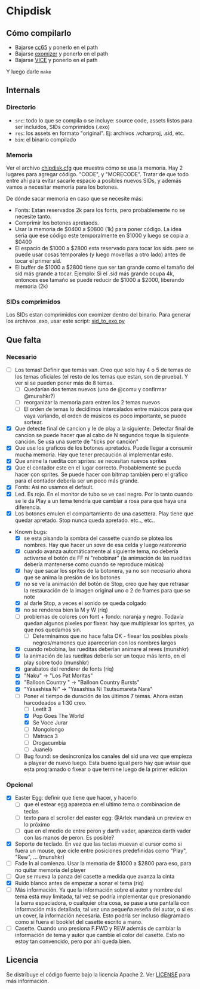 # Chipdisk

## Cómo compilarlo

- Bajarse [cc65](http://cc65.github.io/cc65/) y ponerlo en el path
- Bajarse [exomizer](http://hem.bredband.net/magli143/exo/) y ponerlo en el path
- Bajarse [VICE](http://vice-emu.sourceforge.net/) y ponerlo en el path

Y luego darle `make`


## Internals

### Directorio

- `src`: todo lo que se compila o se incluye: source code, assets listos para
  ser incluidos, SIDs comprimidos (.exo)
- `res`: los assets en formato "original". Ej: archivos .vcharproj, .sid, etc.
- `bin`: el binario compilado

### Memoria

Ver el archivo [chipdisk.cfg](chipdisk.cfg) que muestra cómo se usa la memoria.
Hay 2 lugares para agregar código. "CODE", y "MORECODE". Tratar de que todo
entre ahí para evitar sacarle espacio a posibles nuevos SIDs, y además vamos a
necesitar memoria para los botones.

De dónde sacar memoria en caso que se necesite más:

- Fonts: Estan reservados 2k para los fonts, pero probablemente no se necesite
  tanto.
- Comprimir los botones apretaods.
- Usar la memoria de $0400 a $0800 (1k) para poner código. La idea seria que
  ese código este temporalmente en $1000 y luego se copia a $0400
- El espacio de $1000 a $2800 esta reservado para tocar los sids. pero se puede
  usar cosas temporales (y luego moverlas a otro lado) antes de tocar el primer
  sid.
- El buffer de $1000 a $2800 tiene que ser tan grande como el tamaño del sid
  más grande a tocar. Ejemplo: Si el .sid más grande ocupa 4k, entonces ese
  tamaño se puede reducir de $1000 a $2000, liberando memoria (2k)

### SIDs comprimidos

Los SIDs estan comprimidos con exomizer dentro del binario. Para generar los
archivos .exo, usar este script:
[sid_to_exo.py](https://github.com/ricardoquesada/c64-misc/blob/master/tools/sid_to_exo.py)


## Que falta

### Necesario

- [ ] Los temas! Definir que temás van. Creo que solo hay 4 o 5 de temas de los temas oficiales (el resto de los temas que estan, son de prueba). Y ver si se pueden poner más de 8 temas.
   - [ ] Quedarían dos temas nuevos (uno de @comu y confirmar @munshkr?)
   - [ ] reorganizar la memoria para entren los 2 temas nuevos
   - [ ] El orden de temas lo decidimos intercalados entre músicos para que vaya variando, el orden de músicos es poco importante, se puede sortear.
- [x] Que detecte final de cancion y le de play a la siguiente. Detectar final de cancion se puede hacer que al cabo de N segundos toque la siguiente canción.  Se usa una suerte de "ticks por canción"
- [x] Que use los graficos de los botones apretados. Puede llegar a consumir mucha memoria. Hay que tener precaución al implementar esto.
- [x] Que anime la ruedita con sprites: se necesitan nuevos sprites
- [x] Que el contador este en el lugar correcto. Probablemente se pueda hacer con sprites. Se puede hacer con bitmap también pero el gráfico para el contador debería ser un poco más grande.
- [x] Fonts: Asi no usamos el default.
- [x] Led. Es rojo. En el monitor de tubo se ve casi negro. Por lo tanto cuando se le da Play a un tema tendría que cambiar a rosa para que haya una diferencia.
- [x] Los botones emulen el compartamiento de una casettera. Play tiene que quedar apretado. Stop nunca queda apretado. etc.., etc..
- Known bugs:
   - [x] se esta pisando la sombra del cassette cuando se plotea los nombres. Hay que hacer un _save_ de esa celda y luego _restorearla_
   - [x] cuando avanza automáticamente al siguiente tema, no debería activarse el botón de FF ni "rebobinar" (la animación de las rueditas debería mantenerse como cuando se reproduce música)
   - [x] hay que sacar los sprites de la botonera, ya no son necesario ahora que se anima la presión de los botones
   - [x] no se ve la animación del botón de Stop, creo que hay que retrasar la restauración de la imagen original uno o 2 de frames para que se note
   - [x] al darle Stop, a veces el sonido se queda colgado
   - [x] no se renderea bien la M y W (riq)
   - [ ] problemas de colores con font + fondo: naranja y negro. Todavía quedan algunos pixeles por fixear. hay que multiplexar los sprites, ya que nos quedamos sin.
        - [ ] Determinamos que no hace falta OK - fixear los posibles pixels negros/marrones que aparecerían con los nombres largos
   - [x] cuando rebobina, las rueditas deberían animare al reves (munshkr)
   - [x] la animación de las rueditas debería ser un toque más lento, en el play sobre todo (munshkr)
   - [x] garabatos del renderer de fonts (riq)
   - [x] "Naku" -> "Los Pat Moritas" 
   - [x] "Balloon Country " -> "Balloon Country Bursts"
   - [x] "Yasashisa Ni" -> "Yasashisa Ni Tsutsumareta Nara"
   - [ ] Poner el tiempo de duración de los últimos 7 temas. Ahora estan harcodeados a 1:30 creo.
        - [ ] Leetit 3
        - [x] Pop Goes The World
        - [x] Se Voce Jurar
        - [ ] Mongolongo
        - [ ] Matraca 3
        - [ ] Drogacumbia
        - [ ] Juanelo
   - [ ] Bug found: se desincroniza los canales del sid una vez que empieza a playear de nuevo luego. Esta bueno igual pero hay que avisar que esta programado o fixear o que termine luego de la primer edicion

### Opcional

- [x] Easter Egg: definir que tiene que hacer, y hacerlo
   - [ ] que el estear egg aparezca en el ultimo tema o combinacion de teclas
   - [ ] texto para el scroller del easter egg: @Arlek mandará un preview en lo próximo
   - [ ] que en el medio de entre peron y darth vader, aparezca darth vader con las manos de peron. Es posible?
- [x] Soporte de teclado. En vez que las teclas muevan el cursor como si fuera un mouse, que cicle entre posiciones predefinidas como "Play", "Rew", ... (munshkr)
- [ ] Fade In al comienzo. Usar la memoria de $1000 a $2800 para eso, para no quitar memoria del player
- [ ] Que se mueva la panza del casette a medida que avanza la cinta
- [x] Ruido blanco antes de empezar a sonar el tema (riq)
- [ ] Más información. Ya que la información sobre el autor y nombre del tema está muy limitada, tal vez se podría implementar que presionando la barra espaciadora, o cualquier otra cosa, se pase a una pantalla con información más detallada, tal vez una pequeña reseña del autor, o si es un cover, la información necesaria. Esto podría ser incluso diagramado como si fuera el booklet del casette escrito a mano.
- [ ] Casette. Cuando uno presiona F.FWD y REW además de cambiar la información de tema y autor que cambie el color del casette. Esto no estoy tan convencido, pero por ahí queda bien.

## Licencia

Se distribuye el código fuente bajo la licencia Apache 2.
Ver [LICENSE](LICENSE) para más información.
